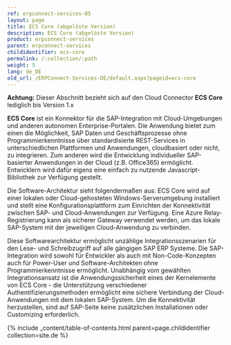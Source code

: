 ```yaml
---
ref: erpconnect-services-05
layout: page
title: ECS Core (abgelöste Version)
description: ECS Core (abgelöste Version)
product: erpconnect-services
parent: erpconnect-services
childidentifier: ecs-core
permalink: /:collection/:path
weight: 5
lang: de_DE
old_url: /ERPConnect-Services-DE/default.aspx?pageid=ecs-core
---
```


**Achtung:** Dieser Abschnitt bezieht sich auf den Cloud Connector **ECS Core** lediglich bis Version 1.x <br>

**ECS Core** ist ein Konnektor für die SAP-Integration mit Cloud-Umgebungen und anderen autonomen Enterprise-Portalen. Die Anwendung bietet zum einen die Möglichkeit, SAP Daten und Geschäftsprozesse ohne Programmierkenntnisse über standardisierte REST-Services in unterschiedlichen Plattformen und Anwendungen, cloudbasiert oder nicht, zu integrieren. Zum anderen wird die Entwicklung individueller SAP-basierter Anwendungen in der Cloud (z.B. Office365) ermöglicht. Entwicklern wird dafür eigens eine einfach zu nutzende Javascript-Bibliothek zur Verfügung gestellt.

Die Software-Architektur sieht folgendermaßen aus: ECS Core wird auf einer lokalen oder Cloud-gehosteten Windows-Serverumgebung installiert und stellt eine Konfigurationsplattform zum Einrichten der Konnektivität zwischen SAP- und Cloud-Anwendungen zur Verfügung. Eine Azure Relay-Registrierung kann als sicherer Gateway verwendet werden, um das lokale SAP-System mit der jeweiligen Cloud-Anwendung zu verbinden.  

Diese Softwarearchitektur ermöglicht unzählige Integrationsszenarien für den Lese- und Schreibzugriff auf alle gängigen SAP ERP Systeme. Die SAP-Integration wird sowohl für Entwickler als auch mit Non-Code-Konzepten auch für Power-User und Software-Architekten ohne Programmierkenntnisse ermöglicht. 
Unabhängig vom gewählten Integrationsansatz ist die Anwendungssicherheit eines der Kernelemente von ECS Core - die Unterstützung verschiedener Authentifizierungsmethoden ermöglicht eine sichere Verbindung der Cloud-Anwendungen mit dem lokalen SAP-System. Um die Konnektivität herzustellen, sind auf SAP-Seite keine zusätzlichen Installationen oder Customizing erforderlich.

{% include _content/table-of-contents.html parent=page.childidentifier collection=site.de %}